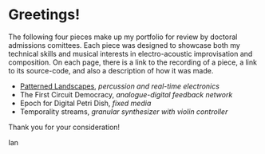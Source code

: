# Greetings!

The following four pieces make up my portfolio for review by doctoral admissions comittees. Each piece was designed to showcase both my technical skills and musical interests in electro-acoustic improvisation and composition. On each page, there is a link to the recording of a piece, a link to its source-code, and also a description of how it was made.

* [Patterned Landscapes](patterned_landscapes/patterned_landscapes.md), *percussion and real-time electronics*
* The First Circuit Democracy, *analogue-digital feedback network*
* Epoch for Digital Petri Dish, *fixed media*
* Temporality streams, *granular synthesizer with violin controller*

Thank you for your consideration!

Ian

